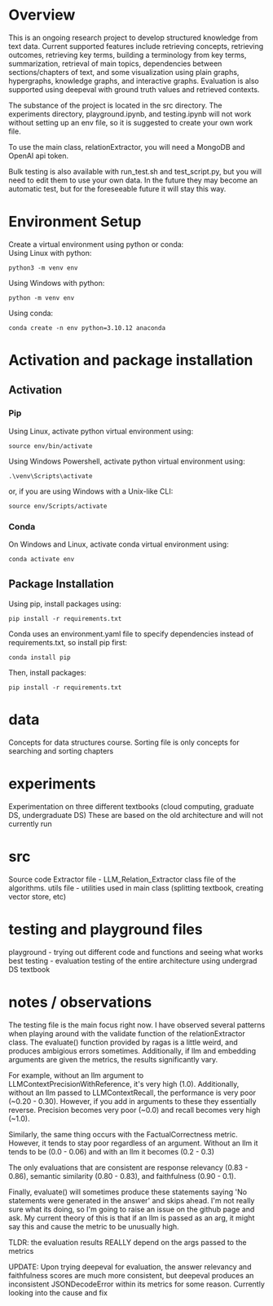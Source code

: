 # Overview
This is an ongoing research project to develop structured knowledge from text data. Current supported features include retrieving concepts, retrieving outcomes, retrieving key terms, building a terminology from key terms, summarization, retrieval of main topics, dependencies between sections/chapters of text, and some visualization using plain graphs, hypergraphs, knowledge graphs, and interactive graphs. Evaluation is also supported using deepeval with ground truth values and retrieved contexts. 

The substance of the project is located in the src directory. The experiments directory, playground.ipynb, and testing.ipynb will not work without setting up an env file, so it is suggested to create your own work file. 

To use the main class, relationExtractor, you will need a MongoDB and OpenAI api token. 

Bulk testing is also available with run_test.sh and test_script.py, but you will need to edit them to use your own data. In the future they may become an automatic test, but for the foreseeable future it will stay this way. 

# Environment Setup
Create a virtual environment using python or conda:<br/>
Using Linux with python:
```
python3 -m venv env
```
Using Windows with python:
```
python -m venv env
```
Using conda:
```
conda create -n env python=3.10.12 anaconda
```
# Activation and package installation
## Activation
### Pip
Using Linux, activate python virtual environment using:<br/>
```
source env/bin/activate
```
Using Windows Powershell, activate python virtual environment using:
```
.\venv\Scripts\activate
```
or, if you are using Windows with a Unix-like CLI:
```
source env/Scripts/activate
```
### Conda
On Windows and Linux, activate conda virtual environment using:
```
conda activate env
```
## Package Installation
Using pip, install packages using:
```
pip install -r requirements.txt
```
Conda uses an environment.yaml file to specify dependencies instead of requirements.txt, so install pip first:
```
conda install pip
```
Then, install packages:
```
pip install -r requirements.txt
```
# data
Concepts for data structures course. Sorting file is only concepts for searching and sorting chapters

# experiments
Experimentation on three different textbooks (cloud computing, graduate DS, undergraduate DS)
These are based on the old architecture and will not currently run

# src
Source code
Extractor file - LLM_Relation_Extractor class file of the algorithms.
utils file - utilities used in main class (splitting textbook, creating vector store, etc)

# testing and playground files
playground - trying out different code and functions and seeing what works best 
testing - evaluation testing of the entire architecture using undergrad DS textbook

# notes / observations
The testing file is the main focus right now. I have observed several patterns when playing around with the validate function of the relationExtractor class. The evaluate() function provided by ragas is a little weird, and produces ambigious errors sometimes. Additionally, if llm and embedding arguments are given the metrics, the results significantly vary. 

For example, without an llm argument to LLMContextPrecisionWithReference, it's very high (1.0). Additionally, without an llm passed to LLMContextRecall, the performance is very poor (~0.20 - 0.30). However, if you add in arguments to these they essentially reverse. Precision becomes very poor (~0.0) and recall becomes very high (~1.0). 

Similarly, the same thing occurs with the FactualCorrectness metric. However, it tends to stay poor regardless of an argument. Without an llm it tends to be (0.0 - 0.06) and with an llm it becomes (0.2 - 0.3)

The only evaluations that are consistent are response relevancy (0.83 - 0.86), semantic similarity (0.80 - 0.83), and faithfulness (0.90 - 0.1).

Finally, evaluate() will sometimes produce these statements saying 'No statements were generated in the answer' and skips ahead. I'm not really sure what its doing, so I'm going to raise an issue on the github page and ask. My current theory of this is that if an llm is passed as an arg, it might say this and cause the metric to be unusually high.


TLDR: the evaluation results REALLY depend on the args passed to the metrics

UPDATE: Upon trying deepeval for evaluation, the answer relevancy and faithfulness scores are much more consistent, but deepeval produces an inconsistent JSONDecodeError within its metrics for some reason. Currently looking into the cause and fix 
